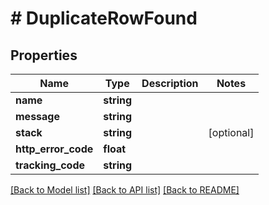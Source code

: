 # # DuplicateRowFound

## Properties

Name | Type | Description | Notes
------------ | ------------- | ------------- | -------------
**name** | **string** |  |
**message** | **string** |  |
**stack** | **string** |  | [optional]
**http_error_code** | **float** |  |
**tracking_code** | **string** |  |

[[Back to Model list]](../../README.md#models) [[Back to API list]](../../README.md#endpoints) [[Back to README]](../../README.md)
